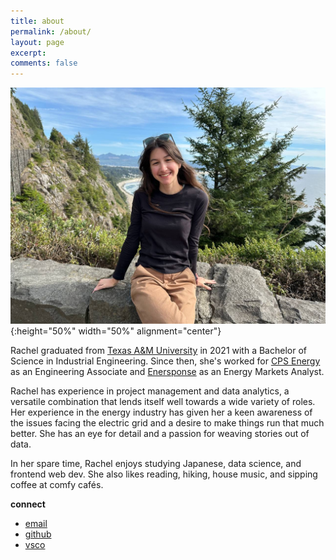 ```yaml
---
title: about
permalink: /about/
layout: page
excerpt: 
comments: false
---
```

![Rachel Beaulac on the Oregon Coast](/assets/img/headshot.jpg){:height="50%" width="50%" alignment="center"}
<!-- <img src="https://noodlesoup.online/assets/img/headshot.jpg" width=50% height=50%> -->

Rachel graduated from [Texas A&M University](https://tamu.edu) in 2021 with a Bachelor of Science in Industrial Engineering. Since then, she's worked for [CPS Energy](https://cpsenergy.com) as an Engineering Associate and [Enersponse](https://enersponse.com) as an Energy Markets Analyst.

Rachel has experience in project management and data analytics, a versatile combination that lends itself well towards a wide variety of roles. Her experience in the energy industry has given her a keen awareness of the issues facing the electric grid and a desire to make things run that much better. She has an eye for detail and a passion for weaving stories out of data.

In her spare time, Rachel enjoys studying Japanese, data science, and frontend web dev. She also likes reading, hiking, house music, and sipping coffee at comfy cafés.

**connect**

- [email](mailto:rachelbeaulac@protonmail.com)
- [github](https://github.com/noodleswoop)
- [vsco](https://vsco.co/soupenjoyer)
